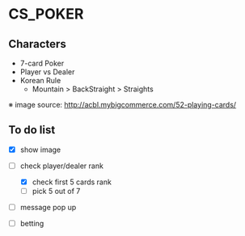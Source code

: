 # CS_POKER

## Characters

- 7-card Poker
- Player vs Dealer
- Korean Rule
  - Mountain > BackStraight > Straights

※ image source: http://acbl.mybigcommerce.com/52-playing-cards/

## To do list
- [x] show image
- [ ] check player/dealer rank
  - [x] check first 5 cards rank
  - [ ] pick 5 out of 7
- [ ] message pop up
- [ ] betting

